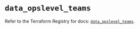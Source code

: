 # `data_opslevel_teams`

Refer to the Terraform Registry for docs: [`data_opslevel_teams`](https://registry.terraform.io/providers/opslevel/opslevel/1.6.3/docs/data-sources/teams).
